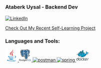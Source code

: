 ### Ataberk Uysal  - Backend Dev <p align="left">


<a href="https://linkedin.com/in/ataberkuysal" target="blank"><img align="center" src="https://github.com/ataberkuysal/ataberkuysal/assets/54504620/7cf3eff9-1552-4a37-8e62-836555499af3" alt="LinkedIn" height="30" width="100" /></a>
</p>


<p align="left">
<a href="https://github.com/ataberkuysal/entertainment-media" target="blank">Check Out My Recent Self-Learning Project
</a>
</p>

<h3 align="left">Languages and Tools:</h3>
<p align="left">  </a> <a href="https://www.java.com" target="_blank" rel="noreferrer"> <img src="https://raw.githubusercontent.com/devicons/devicon/master/icons/java/java-original.svg" alt="java" width="40" height="40"/> </a> <a href="https://www.postgresql.org" target="_blank" rel="noreferrer"> <img src="https://raw.githubusercontent.com/devicons/devicon/master/icons/postgresql/postgresql-original-wordmark.svg" alt="postgresql" width="40" height="40"/> </a> <a href="https://postman.com" target="_blank" rel="noreferrer"> <img src="https://www.vectorlogo.zone/logos/getpostman/getpostman-icon.svg" alt="postman" width="40" height="40"/> </a> <a href="https://spring.io/" target="_blank" rel="noreferrer"> <img src="https://www.vectorlogo.zone/logos/springio/springio-icon.svg" alt="spring" width="40" height="40"/> </a> <a href="https://www.docker.com/" target="_blank" rel="noreferrer"> <img src="https://raw.githubusercontent.com/devicons/devicon/master/icons/docker/docker-original-wordmark.svg" alt="docker" width="40" height="40"/> </p>
